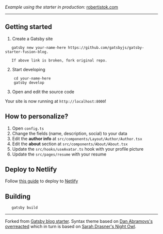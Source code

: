 _Example using the starter in production:_ [robertistok.com](https://www.robertistok.com)

---

## Getting started

1. Create a Gatsby site

 ```shell
    gatsby new your-name-here https://github.com/gatsbyjs/gatsby-starter-fusion-blog.
    
    If above link is broken, fork original repo.
 ```
  
2. Start developing

```shell
    cd your-name-here
    gatsby develop
 ```

3. Open and edit the source code

Your site is now running at `http://localhost:8000`!

## How to personalize?

1. Open `config.ts`
2. Change the fields (name, description, social) to your data
3. Edit the **author info** at `src/components/Layout/Author/Author.tsx`
4. Edit the **about** section at `src/components/About/About.tsx`
5. Update the `src/hooks/useAvatar.ts` hook with your profile picture
6. Update the `src/pages/resume` with your resume

## Deploy to Netlify

Follow [this guide](https://www.gatsbyjs.org/docs/deploying-to-netlify/) to deploy to [Netlify](https://netlify.com/)


## Building

```shell
   gatsby build
```

---

Forked from [Gatsby blog starter](https://github.com/gatsbyjs/gatsby-starter-blog). Syntax theme based on [Dan Abramovs's overreacted](https://github.com/gaearon/overreacted.io/) which in turn is based on [Sarah Drasner's Night Owl](https://github.com/sdras/night-owl-vscode-theme/).
